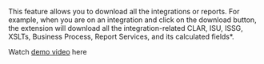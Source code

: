 This feature allows you to download all the integrations or reports. For example, when you are on an integration and click on the download button, the extension will download all the integration-related CLAR, ISU, ISSG, XSLTs, Business Process, Report Services, and its calculated fields*.

Watch [demo video](https;//www.yahoo.com) here
